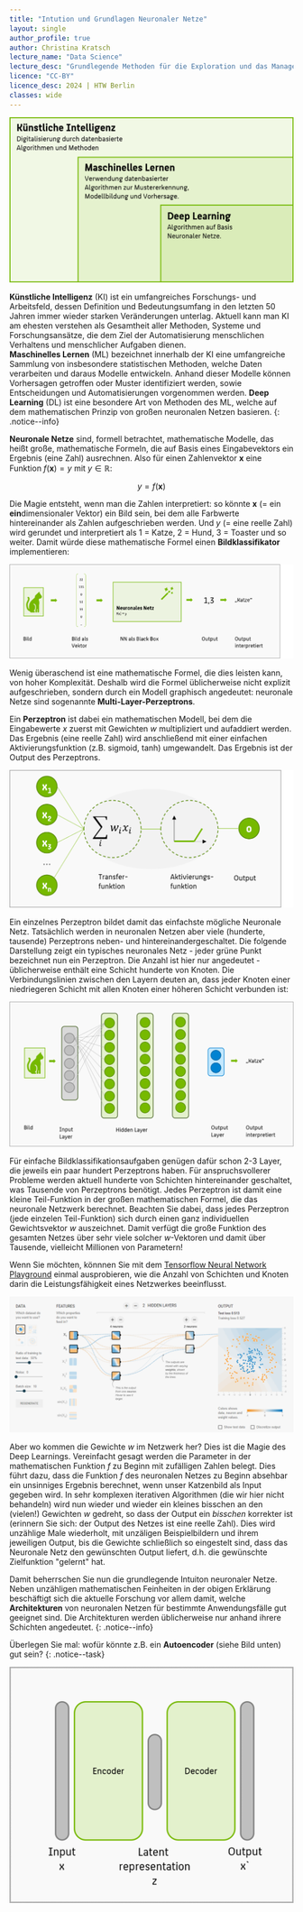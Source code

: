 ```yaml
---
title: "Intution und Grundlagen Neuronaler Netze"
layout: single
author_profile: true
author: Christina Kratsch
lecture_name: "Data Science"
lecture_desc: "Grundlegende Methoden für die Exploration und das Management von Daten."
licence: "CC-BY"
licence_desc: 2024 | HTW Berlin 
classes: wide
---
```


![Deep Learning](img/deep_learning.png)


**Künstliche Intelligenz** (KI) ist ein umfangreiches Forschungs- und Arbeitsfeld, dessen Definition und Bedeutungsumfang in den letzten 50 Jahren immer wieder starken Veränderungen unterlag. Aktuell kann man KI am ehesten verstehen als Gesamtheit aller Methoden, Systeme und Forschungsansätze, die dem Ziel der Automatisierung menschlichen Verhaltens und menschlicher Aufgaben dienen.  
**Maschinelles Lernen** (ML) bezeichnet innerhalb der KI eine umfangreiche Sammlung von insbesondere statistischen Methoden, welche Daten verarbeiten und daraus Modelle entwickeln. Anhand dieser Modelle können Vorhersagen getroffen oder Muster identifiziert werden, sowie Entscheidungen und Automatisierungen vorgenommen werden. 
**Deep Learning** (DL) ist eine besondere Art von Methoden des ML, welche auf dem mathematischen Prinzip von großen neuronalen Netzen basieren.
{: .notice--info}


**Neuronale Netze** sind, formell betrachtet, mathematische Modelle, das heißt große, mathematische Formeln, die auf Basis eines Eingabevektors ein Ergebnis (eine Zahl) ausrechnen. Also für einen Zahlenvektor $\mathbf{x}$ eine Funktion $f(\mathbf{x}) = y$ mit $y\in \mathbb{R}$:

$$y = f(\mathbf{x})$$


Die Magie entsteht, wenn man die Zahlen interpretiert: so könnte $\mathbf{x}$ (= ein **ein**dimensionaler Vektor) ein Bild sein, bei dem alle Farbwerte hintereinander als Zahlen aufgeschrieben werden. Und $y$ (= eine reelle Zahl) wird gerundet und interpretiert als 1 = Katze, 2 = Hund, 3 = Toaster und so weiter. Damit würde diese mathematische Formel einen **Bildklassifikator** implementieren:

![NN](img/nn.png)

Wenig überaschend ist eine mathematische Formel, die dies leisten kann, von hoher Komplexität. Deshalb wird die Formel üblicherweise nicht explizit aufgeschrieben, sondern durch ein Modell graphisch angedeutet: neuronale Netze sind sogenannte **Multi-Layer-Perzeptrons**.

Ein **Perzeptron** ist dabei ein mathematischen Modell, bei dem die Eingabewerte $x$ zuerst mit Gewichten $w$ multipliziert und aufaddiert werden. Das Ergebnis (eine reelle Zahl) wird anschließend mit einer einfachen Aktivierungsfunktion (z.B. sigmoid, tanh) umgewandelt. Das Ergebnis ist der Output des Perzeptrons. 

 ![Perzeptron](img/Perzeptron.png)


Ein einzelnes Perzeptron bildet damit das einfachste mögliche Neuronale Netz. Tatsächlich werden in neuronalen Netzen aber viele (hunderte, tausende) Perzeptrons neben- und hintereinandergeschaltet. Die folgende Darstellung zeigt ein typisches neuronales Netz - jeder grüne Punkt bezeichnet nun ein Perzeptron. Die Anzahl ist hier nur angedeutet - üblicherweise enthält eine Schicht hunderte von Knoten. Die Verbindungslinien zwischen den Layern deuten an, dass jeder Knoten einer niedriegeren Schicht mit allen Knoten einer höheren Schicht verbunden ist:

![nn_layer](img/nn_layer.png)

Für einfache Bildklassifikationsaufgaben genügen dafür schon 2-3 Layer, die jeweils ein paar hundert Perzeptrons haben. Für anspruchsvollerer Probleme werden aktuell hunderte von Schichten hintereinander geschaltet, was Tausende von Perzeptrons benötigt. Jedes Perzeptron ist damit eine kleine Teil-Funktion in der großen mathematischen Formel, die das neuronale Netzwerk berechnet. Beachten Sie dabei, dass jedes Perzeptron (jede einzelen Teil-Funktion) sich durch einen ganz individuellen Gewichtsvektor $w$ auszeichnet. Damit verfügt die große Funktion des gesamten Netzes über sehr viele solcher $w$-Vektoren und damit über Tausende, vielleicht Millionen von Parametern! 

Wenn Sie möchten, könnnen Sie mit dem [Tensorflow Neural Network Playground](https://playground.tensorflow.org) einmal ausprobieren, wie die Anzahl von Schichten und Knoten darin die Leistungsfähigkeit eines Netzwerkes beeinflusst.

 ![tf-playground](img/tf-playground.png)

Aber wo kommen die Gewichte $w$ im Netzwerk her? Dies ist die Magie des Deep Learnings. Vereinfacht gesagt werden die Parameter in der mathematischen Funktion $f$ zu Beginn mit zufälligen Zahlen belegt. Dies führt dazu, dass die Funktion $f$ des neuronalen Netzes zu Beginn absehbar ein unsinniges Ergebnis berechnet, wenn unser Katzenbild als Input gegeben wird. In sehr komplexen iterativen Algorithmen (die wir hier nicht behandeln) wird nun wieder und wieder ein kleines bisschen an den (vielen!) Gewichten $w$ gedreht, so dass der Output ein *bisschen* korrekter ist (erinnern Sie sich: der Output des Netzes ist eine reelle Zahl). Dies wird unzählige Male wiederholt, mit unzäligen Beispielbildern und ihrem jeweiligen Output, bis die Gewichte schließlich so eingestelt sind, dass das Neuronale Netz den gewünschten Output liefert, d.h. die gewünschte Zielfunktion "gelernt" hat.

Damit beherrschen Sie nun die grundlegende Intuiton neuronaler Netze. Neben unzähligen mathematischen Feinheiten in der obigen Erklärung beschäftigt sich die aktuelle Forschung vor allem damit, welche **Architekturen** von neuronalen Netzen für bestimmte Anwendungsfälle gut geeignet sind. Die Architekturen werden üblicherweise nur anhand ihrere Schichten angedeutet.
{: .notice--info}

Überlegen Sie mal: wofür könnte z.B. ein **Autoencoder** (siehe Bild unten) gut sein? 
{: .notice--task}

 ![autoencoder](img/autoencoder.png)